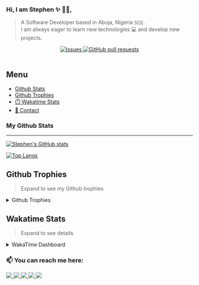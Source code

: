 ### Hi, I am Stephen ✨ 	:man_technologist:, 
> A Software Developer based in Abuja, Nigeria :nigeria: . <br />
> I am always eager to learn new technologies :computer: and develop new projects.

  <p align="center">
    <a href="https://github.com/Osalumense/github-readme-stats/issues">
      <img alt="Issues" src="https://img.shields.io/github/issues/Osalumense/github-readme-stats?color=0088ff" />
    </a>
    <a href="https://github.com/Osalumense/github-readme-stats/pulls">
      <img alt="GitHub pull requests" src="https://img.shields.io/github/issues-pr/Osalumense/github-readme-stats?color=0088ff" />
    </a>
    <br />
    <br />
  </p>
  
  ## Menu
  - [Github Stats](#-My-Github-Stats)
  - [Github Trophies](#-Github-Trophies)
  - [:stopwatch: Wakatime Stats](#-Wakatime-stats)
  - [📱 Contact](#-You-can-reach-me-here)

### My Github Stats 
- - - -
  
[![Stephen's GitHub stats](https://github-readme-stats.vercel.app/api?username=Osalumense&count_private=true&show_icons=true&theme=vue-dark)](https://github.com/Osalumense)

[![Top Langs](https://github-readme-stats.vercel.app/api/top-langs/?username=Osalumense&langs_count=8&layout=compact&theme=vue-dark)](https://github.com/Osalumense)

## Github Trophies
> Expand to see my Github trophies 
<details>
  <summary> 
    Github Trophies
  </summary>
  <p>
    <img src="https://github-profile-trophy.vercel.app/?username=Osalumense&theme=algolia&column=4">
  </p>
</details>

## Wakatime Stats
> Expand to see details
<details>
  <summary> 
    WakaTime Dashboard
  </summary>
  <p>
    <img src="https://wakatime.com/share/@steavean/8ba047a2-5f4f-488b-bcec-04dfd6ea44ce.svg" height="400" width="600">
  </p>
</details>
  
 ### 📫 You can reach me here:  
<a href="https://www.linkedin.com/in/akugbe-stephen/" target="_blank">
    <img src="https://img.shields.io/badge/linkedin-%230077B5.svg?&style=for-the-badge&logo=linkedin&logoColor=white" />
  </a>
<a href="https://www.instagram.com/_a_stephen/" target="_blank">
    <img src="https://img.shields.io/badge/instagram-%23E4405F.svg?&style=for-the-badge&logo=instagram&logoColor=white" />
  </a>
<a href="mailto:akugbestephen3@gmail.com" target="_blank">
    <img src="https://img.shields.io/badge/mail-%230077B5.svg?&style=for-the-badge&logo=gmail&logoColor=white" />
 </a>
 <a href="https://dev.to/osalumense" target="_blank">
    <img src="https://img.shields.io/badge/dev.to-0A0A0A?style=for-the-badge&logo=devdotto&logoColor=white">
 </a>
 
 <a href="https://twitter.com/Itz_Steavean" target="_blank">
  <img src="https://img.shields.io/badge/Twitter-1DA1F2?style=for-the-badge&logo=twitter&logoColor=white">
 </a>
  







<!--
**Osalumense/Osalumense** is a ✨ _special_ ✨ repository because its `README.md` (this file) appears on your GitHub profile.

Here are some ideas to get you started:

- 🔭 I’m currently working on ...
- 🌱 I’m currently learning ...
- 👯 I’m looking to collaborate on ...
- 🤔 I’m looking for help with ...
- 💬 Ask me about ...
- 📫 How to reach me: ...
- 😄 Pronouns: ...
- ⚡ Fun fact: ...
-->
